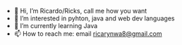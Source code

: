 - 👋 Hi, I’m Ricardo/Ricks, call me how you want
- 👀 I’m interested in pyhton, java and web dev languages
- 🌱 I’m currently learning Java
- 📫 How to reach me: email ricarynwa8@gmail.com 
